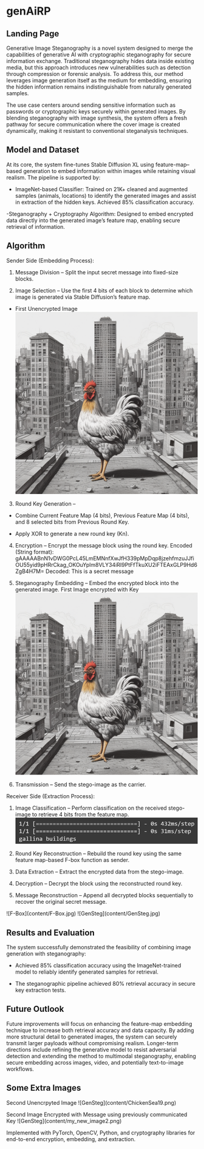 # genAiRP
## Landing Page

Generative Image Steganography is a novel system designed to merge the capabilities of generative AI with cryptographic steganography for secure information exchange. Traditional steganography hides data inside existing media, but this approach introduces new vulnerabilities such as detection through compression or forensic analysis. To address this, our method leverages image generation itself as the medium for embedding, ensuring the hidden information remains indistinguishable from naturally generated samples.

The use case centers around sending sensitive information such as passwords or cryptographic keys securely within generated images. By blending steganography with image synthesis, the system offers a fresh pathway for secure communication where the cover image is created dynamically, making it resistant to conventional steganalysis techniques.

## Model and Dataset

At its core, the system fine-tunes Stable Diffusion XL using feature-map–based generation to embed information within images while retaining visual realism. The pipeline is supported by:

- ImageNet-based Classifier: Trained on 21K+ cleaned and augmented samples (animals, locations) to identify the generated images and assist in extraction of the hidden keys. Achieved 85% classification accuracy.

-Steganography + Cryptography Algorithm: Designed to embed encrypted data directly into the generated image’s feature map, enabling secure retrieval of information.

## Algorithm
Sender Side (Embedding Process):

1. Message Division – Split the input secret message into fixed-size blocks.

2. Image Selection – Use the first 4 bits of each block to determine which image is generated via Stable Diffusion’s feature map.
- First Unencrypted Image
![GenSteg](/content/ChickenBuildings1.png)

3. Round Key Generation –

- Combine Current Feature Map (4 bits), Previous Feature Map (4 bits), and 8 selected bits from Previous Round Key.

- Apply XOR to generate a new round key (Kn).

4. Encryption – Encrypt the message block using the round key.
Encoded (String format): gAAAAABnN1vDWG0PcL45LmEMNnfXwJfH339pMpDqp8jzehfmzuJJfiOU55yid9pHRrCkag_OKOuYplm8VLY34iRI9PtFfTkuXU2iFTEAxGLP9Hd6ZgB4H7M=
Decoded: This is a secret message

5. Steganography Embedding – Embed the encrypted block into the generated image.
First Image encrypted with Key
![GenSteg](/content/my_new_image.png)

6. Transmission – Send the stego-image as the carrier.

Receiver Side (Extraction Process):

1. Image Classification – Perform classification on the received stego-image to retrieve 4 bits from the feature map.
![GenSteg](/content/ImageClass.png)

2. Round Key Reconstruction – Rebuild the round key using the same feature map-based F-box function as sender.

3. Data Extraction – Extract the encrypted data from the stego-image.

4. Decryption – Decrypt the block using the reconstructed round key.

5. Message Reconstruction – Append all decrypted blocks sequentially to recover the original secret message.

!\[F-Box](content/F-Box.jpg)
!\[GenSteg](content/GenSteg.jpg)


## Results and Evaluation

The system successfully demonstrated the feasibility of combining image generation with steganography:

- Achieved 85% classification accuracy using the ImageNet-trained model to reliably identify generated samples for retrieval.

- The steganographic pipeline achieved 80% retrieval accuracy in secure key extraction tests.

## Future Outlook

Future improvements will focus on enhancing the feature-map embedding technique to increase both retrieval accuracy and data capacity. By adding more structural detail to generated images, the system can securely transmit larger payloads without compromising realism. Longer-term directions include refining the generative model to resist adversarial detection and extending the method to multimodal steganography, enabling secure embedding across images, video, and potentially text-to-image workflows.

## Some Extra Images
Second Unencrpyted Image
!\[GenSteg](content/ChickenSea19.png)

Second Image Encrypted with Message using previously communicated Key
!\[GenSteg](content/my\_new\_image2.png)


Implemented with PyTorch, OpenCV, Python, and cryptography libraries for end-to-end encryption, embedding, and extraction.
